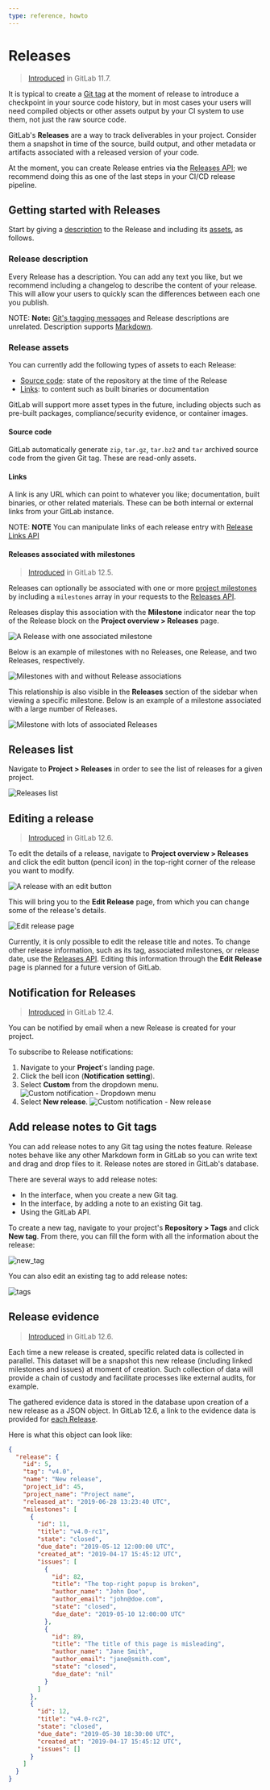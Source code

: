 ```yaml
---
type: reference, howto
---
```


# Releases

> [Introduced](https://gitlab.com/gitlab-org/gitlab-foss/issues/41766) in GitLab 11.7.

It is typical to create a [Git tag](../../../university/training/topics/tags.md) at
the moment of release to introduce a checkpoint in your source code
history, but in most cases your users will need compiled objects or other
assets output by your CI system to use them, not just the raw source
code.

GitLab's **Releases** are a way to track deliverables in your project. Consider them
a snapshot in time of the source, build output, and other metadata or artifacts
associated with a released version of your code.

At the moment, you can create Release entries via the [Releases API](../../../api/releases/index.md);
we recommend doing this as one of the last steps in your CI/CD release pipeline.

## Getting started with Releases

Start by giving a [description](#release-description) to the Release and
including its [assets](#release-assets), as follows.

### Release description

Every Release has a description. You can add any text you like, but we recommend
including a changelog to describe the content of your release. This will allow
your users to quickly scan the differences between each one you publish.

NOTE: **Note:**
[Git's tagging messages](https://git-scm.com/book/en/v2/Git-Basics-Tagging) and
Release descriptions are unrelated. Description supports [Markdown](../../markdown.md).

### Release assets

You can currently add the following types of assets to each Release:

- [Source code](#source-code): state of the repository at the time of the Release
- [Links](#links): to content such as built binaries or documentation

GitLab will support more asset types in the future, including objects such
as pre-built packages, compliance/security evidence, or container images.

#### Source code

GitLab automatically generate `zip`, `tar.gz`, `tar.bz2` and `tar`
archived source code from the given Git tag. These are read-only assets.

#### Links

A link is any URL which can point to whatever you like; documentation, built
binaries, or other related materials. These can be both internal or external
links from your GitLab instance.

NOTE: **NOTE**
You can manipulate links of each release entry with [Release Links API](../../../api/releases/links.md)

#### Releases associated with milestones

> [Introduced](https://gitlab.com/gitlab-org/gitlab/issues/29020) in GitLab 12.5.

Releases can optionally be associated with one or more
[project milestones](../milestones/index.md#project-milestones-and-group-milestones)
by including a `milestones` array in your requests to the
[Releases API](../../../api/releases/index.md#create-a-release).

Releases display this association with the **Milestone** indicator near
the top of the Release block on the **Project overview > Releases** page.

![A Release with one associated milestone](img/release_with_milestone_v12_5.png)

Below is an example of milestones with no Releases, one Release, and two
Releases, respectively.

![Milestones with and without Release associations](img/milestone_list_with_releases_v12_5.png)

This relationship is also visible in the **Releases** section of the sidebar
when viewing a specific milestone. Below is an example of a milestone
associated with a large number of Releases.

![Milestone with lots of associated Releases](img/milestone_with_releases_v12_5.png)

## Releases list

Navigate to **Project > Releases** in order to see the list of releases for a given
project.

![Releases list](img/releases.png)

## Editing a release

> [Introduced](https://gitlab.com/gitlab-org/gitlab/issues/26016) in GitLab 12.6.

To edit the details of a release, navigate to **Project overview > Releases** and click
the edit button (pencil icon) in the top-right corner of the release you want to modify.

![A release with an edit button](img/release_edit_button_v12_6.png)

This will bring you to the **Edit Release** page, from which you can
change some of the release's details.

![Edit release page](img/edit_release_page_v12_6.png)

Currently, it is only possible to edit the release title and notes.
To change other release information, such as its tag, associated
milestones, or release date, use the
[Releases API](../../../api/releases/index.md#update-a-release). Editing this
information through the **Edit Release** page is planned for a future version
of GitLab.

## Notification for Releases

> [Introduced](https://gitlab.com/gitlab-org/gitlab/issues/26001) in GitLab 12.4.

You can be notified by email when a new Release is created for your project.

To subscribe to Release notifications:

1. Navigate to your **Project**'s landing page.
1. Click the bell icon (**Notification setting**).
1. Select **Custom** from the dropdown menu.
   ![Custom notification - Dropdown menu](img/custom_notifications_dropdown_v12_5.png)
1. Select **New release**.
   ![Custom notification - New release](img/custom_notifications_new_release_v12_5.png)

## Add release notes to Git tags

You can add release notes to any Git tag using the notes feature. Release notes
behave like any other Markdown form in GitLab so you can write text and
drag and drop files to it. Release notes are stored in GitLab's database.

There are several ways to add release notes:

- In the interface, when you create a new Git tag.
- In the interface, by adding a note to an existing Git tag.
- Using the GitLab API.

To create a new tag, navigate to your project's **Repository > Tags** and
click **New tag**. From there, you can fill the form with all the information
about the release:

![new_tag](img/new_tag_12_5.png "Creation of a new tag.")

You can also edit an existing tag to add release notes:

![tags](img/tags_12_5.png "Addition of note to an existing tag")

## Release evidence

> [Introduced](https://gitlab.com/gitlab-org/gitlab/issues/26019) in GitLab 12.6.

Each time a new release is created, specific related data is collected in
parallel. This dataset will be a snapshot this new release (including linked
milestones and issues) at moment of creation. Such collection of data will
provide a chain of custody and facilitate processes like external audits, for example.

The gathered evidence data is stored in the database upon creation of a new
release as a JSON object. In GitLab 12.6, a link to
the evidence data is provided for [each Release](#releases-list).

Here is what this object can look like:

```json
{
  "release": {
    "id": 5,
    "tag": "v4.0",
    "name": "New release",
    "project_id": 45,
    "project_name": "Project name",
    "released_at": "2019-06-28 13:23:40 UTC",
    "milestones": [
      {
        "id": 11,
        "title": "v4.0-rc1",
        "state": "closed",
        "due_date": "2019-05-12 12:00:00 UTC",
        "created_at": "2019-04-17 15:45:12 UTC",
        "issues": [
          {
            "id": 82,
            "title": "The top-right popup is broken",
            "author_name": "John Doe",
            "author_email": "john@doe.com",
            "state": "closed",
            "due_date": "2019-05-10 12:00:00 UTC"
          },
          {
            "id": 89,
            "title": "The title of this page is misleading",
            "author_name": "Jane Smith",
            "author_email": "jane@smith.com",
            "state": "closed",
            "due_date": "nil"
          }
        ]
      },
      {
        "id": 12,
        "title": "v4.0-rc2",
        "state": "closed",
        "due_date": "2019-05-30 18:30:00 UTC",
        "created_at": "2019-04-17 15:45:12 UTC",
        "issues": []
      }
    ]
  }
}
```

<!-- ## Troubleshooting

Include any troubleshooting steps that you can foresee. If you know beforehand what issues
one might have when setting this up, or when something is changed, or on upgrading, it's
important to describe those, too. Think of things that may go wrong and include them here.
This is important to minimize requests for support, and to avoid doc comments with
questions that you know someone might ask.

Each scenario can be a third-level heading, e.g. `### Getting error message X`.
If you have none to add when creating a doc, leave this section in place
but commented out to help encourage others to add to it in the future. -->
